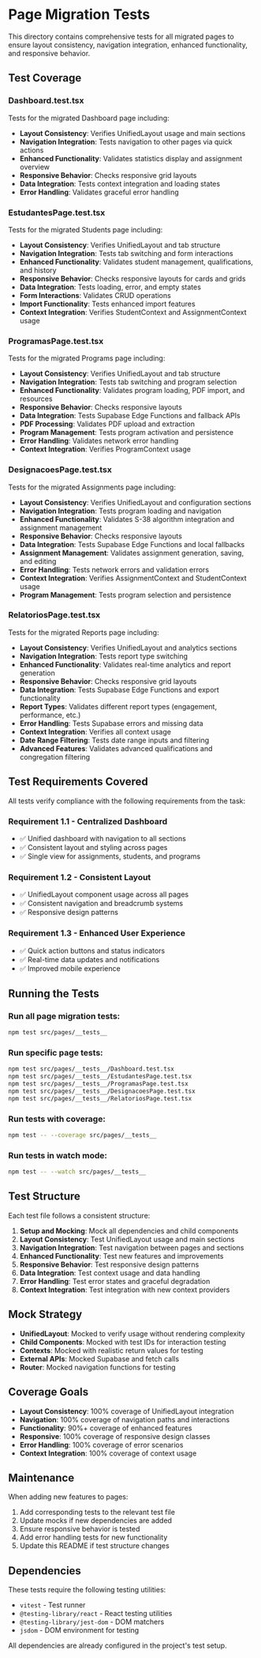 # Page Migration Tests

This directory contains comprehensive tests for all migrated pages to ensure layout consistency, navigation integration, enhanced functionality, and responsive behavior.

## Test Coverage

### Dashboard.test.tsx
Tests for the migrated Dashboard page including:
- **Layout Consistency**: Verifies UnifiedLayout usage and main sections
- **Navigation Integration**: Tests navigation to other pages via quick actions
- **Enhanced Functionality**: Validates statistics display and assignment overview
- **Responsive Behavior**: Checks responsive grid layouts
- **Data Integration**: Tests context integration and loading states
- **Error Handling**: Validates graceful error handling

### EstudantesPage.test.tsx
Tests for the migrated Students page including:
- **Layout Consistency**: Verifies UnifiedLayout and tab structure
- **Navigation Integration**: Tests tab switching and form interactions
- **Enhanced Functionality**: Validates student management, qualifications, and history
- **Responsive Behavior**: Checks responsive layouts for cards and grids
- **Data Integration**: Tests loading, error, and empty states
- **Form Interactions**: Validates CRUD operations
- **Import Functionality**: Tests enhanced import features
- **Context Integration**: Verifies StudentContext and AssignmentContext usage

### ProgramasPage.test.tsx
Tests for the migrated Programs page including:
- **Layout Consistency**: Verifies UnifiedLayout and tab structure
- **Navigation Integration**: Tests tab switching and program selection
- **Enhanced Functionality**: Validates program loading, PDF import, and resources
- **Responsive Behavior**: Checks responsive layouts
- **Data Integration**: Tests Supabase Edge Functions and fallback APIs
- **PDF Processing**: Validates PDF upload and extraction
- **Program Management**: Tests program activation and persistence
- **Error Handling**: Validates network error handling
- **Context Integration**: Verifies ProgramContext usage

### DesignacoesPage.test.tsx
Tests for the migrated Assignments page including:
- **Layout Consistency**: Verifies UnifiedLayout and configuration sections
- **Navigation Integration**: Tests program loading and navigation
- **Enhanced Functionality**: Validates S-38 algorithm integration and assignment management
- **Responsive Behavior**: Checks responsive layouts
- **Data Integration**: Tests Supabase Edge Functions and local fallbacks
- **Assignment Management**: Validates assignment generation, saving, and editing
- **Error Handling**: Tests network errors and validation errors
- **Context Integration**: Verifies AssignmentContext and StudentContext usage
- **Program Management**: Tests program selection and persistence

### RelatoriosPage.test.tsx
Tests for the migrated Reports page including:
- **Layout Consistency**: Verifies UnifiedLayout and analytics sections
- **Navigation Integration**: Tests report type switching
- **Enhanced Functionality**: Validates real-time analytics and report generation
- **Responsive Behavior**: Checks responsive grid layouts
- **Data Integration**: Tests Supabase Edge Functions and export functionality
- **Report Types**: Validates different report types (engagement, performance, etc.)
- **Error Handling**: Tests Supabase errors and missing data
- **Context Integration**: Verifies all context usage
- **Date Range Filtering**: Tests date range inputs and filtering
- **Advanced Features**: Validates advanced qualifications and congregation filtering

## Test Requirements Covered

All tests verify compliance with the following requirements from the task:

### Requirement 1.1 - Centralized Dashboard
- ✅ Unified dashboard with navigation to all sections
- ✅ Consistent layout and styling across pages
- ✅ Single view for assignments, students, and programs

### Requirement 1.2 - Consistent Layout
- ✅ UnifiedLayout component usage across all pages
- ✅ Consistent navigation and breadcrumb systems
- ✅ Responsive design patterns

### Requirement 1.3 - Enhanced User Experience
- ✅ Quick action buttons and status indicators
- ✅ Real-time data updates and notifications
- ✅ Improved mobile experience

## Running the Tests

### Run all page migration tests:
```bash
npm test src/pages/__tests__
```

### Run specific page tests:
```bash
npm test src/pages/__tests__/Dashboard.test.tsx
npm test src/pages/__tests__/EstudantesPage.test.tsx
npm test src/pages/__tests__/ProgramasPage.test.tsx
npm test src/pages/__tests__/DesignacoesPage.test.tsx
npm test src/pages/__tests__/RelatoriosPage.test.tsx
```

### Run tests with coverage:
```bash
npm test -- --coverage src/pages/__tests__
```

### Run tests in watch mode:
```bash
npm test -- --watch src/pages/__tests__
```

## Test Structure

Each test file follows a consistent structure:

1. **Setup and Mocking**: Mock all dependencies and child components
2. **Layout Consistency**: Test UnifiedLayout usage and main sections
3. **Navigation Integration**: Test navigation between pages and sections
4. **Enhanced Functionality**: Test new features and improvements
5. **Responsive Behavior**: Test responsive design patterns
6. **Data Integration**: Test context usage and data handling
7. **Error Handling**: Test error states and graceful degradation
8. **Context Integration**: Test integration with new context providers

## Mock Strategy

- **UnifiedLayout**: Mocked to verify usage without rendering complexity
- **Child Components**: Mocked with test IDs for interaction testing
- **Contexts**: Mocked with realistic return values for testing
- **External APIs**: Mocked Supabase and fetch calls
- **Router**: Mocked navigation functions for testing

## Coverage Goals

- **Layout Consistency**: 100% coverage of UnifiedLayout integration
- **Navigation**: 100% coverage of navigation paths and interactions
- **Functionality**: 90%+ coverage of enhanced features
- **Responsive**: 100% coverage of responsive design classes
- **Error Handling**: 100% coverage of error scenarios
- **Context Integration**: 100% coverage of context usage

## Maintenance

When adding new features to pages:

1. Add corresponding tests to the relevant test file
2. Update mocks if new dependencies are added
3. Ensure responsive behavior is tested
4. Add error handling tests for new functionality
5. Update this README if test structure changes

## Dependencies

These tests require the following testing utilities:
- `vitest` - Test runner
- `@testing-library/react` - React testing utilities
- `@testing-library/jest-dom` - DOM matchers
- `jsdom` - DOM environment for testing

All dependencies are already configured in the project's test setup.